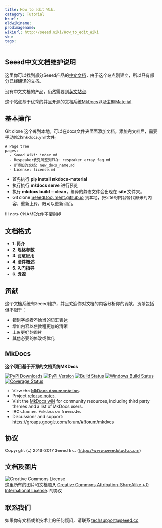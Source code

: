 ```yaml
---
title: How to edit Wiki
category: Tutorial
bzurl: 
oldwikiname: 
prodimagename: 
wikiurl: http://seeed.wiki/How_to_edit_Wiki
sku: 
tags: 
---
```


## Seeed中文文档维护说明

这里你可以找到部分Seeed产品的[中文文档](http://seeed.wiki)，由于这个站点刚建立，所以只有部分已经翻译的文档。

没有中文文档的产品，仍然需要到[英文站点](http://wiki.seeed.cc).

这个站点基于优秀的并且开源的文档系统[MkDocs](http://www.mkdocs.org/)以及主题[Material](http://squidfunk.github.io/mkdocs-material/).

## 基本操作

Git clone 这个库到本地，可以在docs文件夹里面添加文档。添加完文档后，需要手动修改mkdocs.yml文件。

```
# Page tree
pages:
  - Seeed.Wiki: index.md
  - Respeaker麦克风整列FAQ: respeaker_array_faq.md
  - 新添加的文档: new_docs_name.md
  - License: license.md
```

- 首先执行 **pip install mkdocs-material**
- 执行执行 **mkdocs serve** 进行预览
- 执行 **mkdocs build --clean**，编译的静态文件会出现在 **site** 文件夹。
- Git clone [SeeedDocument.github.io](https://github.com/SeeedDocument/SeeedDocument.github.io) 到本地，把Site的内容替代原来的内容，重新上传，既可以更新网页。

!!! note
    CNAME文件不要删掉

## 文档格式

- **1. 简介**
- **2. 规格参数**
- **3. 创意应用**
- **4. 硬件概述**
- **5. 入门指导**
- **6. 资源**

## 贡献

这个文档系统有Seeed维护，并且欢迎你对文档的内容分析你的贡献，贡献包括但不限于：

* 错别字或者不恰当的词汇表达
* 增加内容以使教程更加的清晰
* 上传更好的图片
* 其他必要的修改或优化

## MkDocs

**这个项目基于开源的文档系统MKDocs**


[![PyPI Downloads][pypi-dl-image]][pypi-dl-link]
[![PyPI Version][pypi-v-image]][pypi-v-link]
[![Build Status][travis-image]][travis-link]
[![Windows Build Status][appveyor-image]][appveyor-link]
[![Coverage Status][codecov-image]][codecov-link]

- View the [MkDocs documentation][mkdocs].
- Project [release notes][release-notes].
- Visit the [MkDocs wiki](https://github.com/mkdocs/mkdocs/wiki) for community
  resources, including third party themes and a list of MkDocs users.
- IRC channel: `#mkdocs` on freenode.
- Discussions and support: <https://groups.google.com/forum/#!forum/mkdocs>

[appveyor-image]: https://img.shields.io/appveyor/ci/d0ugal/mkdocs/master.png
[appveyor-link]: https://ci.appveyor.com/project/d0ugal/mkdocs
[codecov-image]: http://codecov.io/github/mkdocs/mkdocs/coverage.svg?branch=master
[codecov-link]: http://codecov.io/github/mkdocs/mkdocs?branch=master
[landscape-image]: https://landscape.io/github/mkdocs/mkdocs/master/landscape.svg?style=flat-square
[landscape-link]: https://landscape.io/github/mkdocs/mkdocs/master
[pypi-dl-image]: https://img.shields.io/pypi/dm/mkdocs.png
[pypi-dl-link]: https://pypi.python.org/pypi/mkdocs
[pypi-v-image]: https://img.shields.io/pypi/v/mkdocs.png
[pypi-v-link]: https://pypi.python.org/pypi/mkdocs
[travis-image]: https://img.shields.io/travis/mkdocs/mkdocs/master.png
[travis-link]: https://travis-ci.org/mkdocs/mkdocs

[mkdocs]: http://www.mkdocs.org
[release-notes]: http://www.mkdocs.org/about/release-notes/

协议
-------
Copyright (c) 2018-2017 Seeed Inc. (https://www.seeedstudio.com)

文档及图片
---

<img alt="Creative Commons License" style="border-width:0" src="https://i.creativecommons.org/l/by-sa/4.0/88x31.png" /></a><br />
这里所有的图片和文档顺从 <a rel="license" href="http://creativecommons.org/licenses/by-sa/4.0/">Creative Commons Attribution-ShareAlike 4.0 International License</a>. <a rel="license" href="http://creativecommons.org/licenses/by-sa/4.0/"> </a>
的协议

## 联系我们

如果你有文档或者技术上的任何疑问，请联系 [techsupport@seeed.cc](techsupport@seeed.cc)
